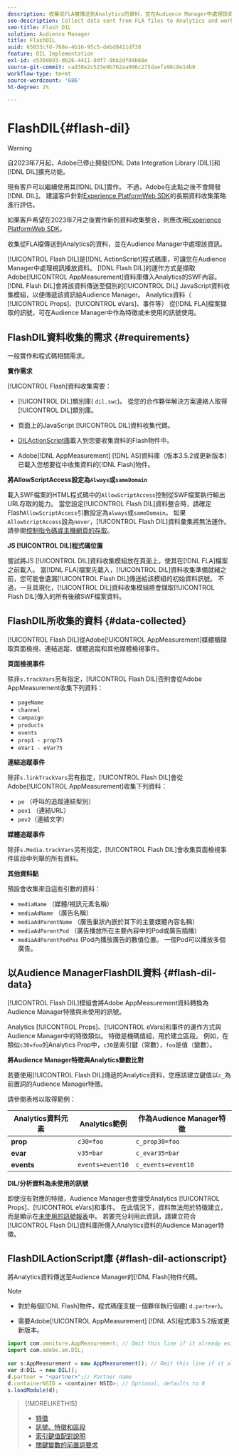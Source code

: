 ```yaml
---
description: 收集從FLA檔傳送到Analytics的資料，並在Audience Manager中處理該資訊。
seo-description: Collect data sent from FLA files to Analytics and work with that information in Audience Manager.
seo-title: Flash DIL
solution: Audience Manager
title: FlashDIL
uuid: 65833cfd-768e-4b16-95c5-debd8411df38
feature: DIL Implementation
exl-id: e530d893-db26-4411-8df7-9bb2df84b68e
source-git-commit: cad38e2c523e9b762aa996c275daefa96c8e14b0
workflow-type: tm+mt
source-wordcount: '686'
ht-degree: 2%

---
```


# FlashDIL{#flash-dil}

>[!WARNING]
>
>自2023年7月起，Adobe已停止開發[!DNL Data Integration Library (DIL)]和[!DNL DIL]擴充功能。
>
>現有客戶可以繼續使用其[!DNL DIL]實作。 不過，Adobe在此點之後不會開發[!DNL DIL]。 建議客戶針對[Experience PlatformWeb SDK](https://experienceleague.adobe.com/docs/experience-platform/edge/home.html?lang=zh-Hant)的長期資料收集策略進行評估。
>
>如果客戶希望在2023年7月之後實作新的資料收集整合，則應改用[Experience PlatformWeb SDK](https://experienceleague.adobe.com/docs/experience-platform/edge/home.html?lang=zh-Hant)。

收集從FLA檔傳送到Analytics的資料，並在Audience Manager中處理該資訊。

<!-- 

c_flash_dil_toc.xml

 -->

[!UICONTROL Flash DIL]是[!DNL ActionScript]程式碼庫，可讓您在Audience Manager中處理視訊播放資料。 [!DNL Flash DIL]的運作方式是擷取Adobe[!UICONTROL AppMeasurement]資料庫傳入Analytics的SWF內容。 [!DNL Flash DIL]會將該資料傳送至個別的[!UICONTROL DIL] JavaScript資料收集模組，以便傳遞該資訊給Audience Manager。 Analytics資料（ [!UICONTROL Props]、[!UICONTROL eVars]、事件等） 從[!DNL FLA]檔案擷取的訊號，可在Audience Manager中作為特徵或未使用的訊號使用。

## FlashDIL資料收集的需求 {#requirements}

一般實作和程式碼相關需求。

<!-- 

c_flash_dil_intro.xml

 -->

**實作需求**

[!UICONTROL Flash]資料收集需要：

* [!UICONTROL DIL]類別庫( `dil.swc`)。 從您的合作夥伴解決方案連絡人取得[!UICONTROL DIL]類別庫。

* 頁面上的JavaScript [!UICONTROL DIL]資料收集代碼。
* [DILActionScript庫](../dil/dil-flash.md#flash-dil-actionscript)載入到您要收集資料的Flash物件中。
* Adobe[!DNL AppMeasurement] [!DNL AS]資料庫（版本3.5.2或更新版本）已載入您想要從中收集資料的[!DNL Flash]物件。

**將AllowScriptAccess設定為`Always`或`sameDomain`**

載入SWF檔案的HTML程式碼中的`AllowScriptAccess`控制從SWF檔案執行輸出URL存取的能力。 當您設定[!UICONTROL Flash DIL]資料整合時，請確定Flash`AllowScriptAccess`引數設定為`always`或`sameDomain`。 如果`AllowScriptAccess`設為`never`，[!UICONTROL Flash DIL]資料彙集將無法運作。 請參閱[控制指令碼或主機網頁的存取](https://helpx.adobe.com/tw/flash/kb/control-access-scripts-host-web.html)。

**JS [!UICONTROL DIL]程式碼位置**

嘗試將JS [!UICONTROL DIL]資料收集模組放在頁面上，使其在[!DNL FLA]檔案之前載入。 當[!DNL FLA]檔案先載入，[!UICONTROL DIL]資料收集準備就緒之前，您可能會遺漏[!UICONTROL Flash DIL]傳送給該模組的初始資料訊號。 不過，一旦具現化，[!UICONTROL DIL]資料收集模組將會擷取[!UICONTROL Flash DIL]傳入的所有後續SWF檔案資料。

## FlashDIL所收集的資料 {#data-collected}

[!UICONTROL Flash DIL]從Adobe[!UICONTROL AppMeasurement]媒體櫃擷取頁面檢視、連結追蹤、媒體追蹤和其他媒體檢視事件。

<!-- 

r_flash_dil_data_collected.xml

 -->

**頁面檢視事件**

除非`s.trackVars`另有指定，[!UICONTROL Flash DIL]否則會從Adobe AppMeasurement收集下列資料：

* `pageName`
* `channel`
* `campaign`
* `products`
* `events`
* `prop1 - prop75`
* `eVar1 - eVar75`

**連結追蹤事件**

除非`s.linkTrackVars`另有指定，[!UICONTROL Flash DIL]會從Adobe[!UICONTROL AppMeasurement]收集下列資料：

* `pe` （呼叫的追蹤連結型別）
* `pev1` （連結URL）
* `pev2`（連結文字）

**媒體追蹤事件**

除非`s.Media.trackVars`另有指定，[!UICONTROL Flash DIL]會收集頁面檢視事件區段中列舉的所有資料。

**其他資料點**

預設會收集來自這些引數的資料：

* `mediaName` （媒體/視訊元素名稱）
* `mediaAdName` （廣告名稱）
* `mediaAdParentName` （廣告巢狀內嵌於其下的主要媒體內容名稱）
* `mediaAdParentPod` （廣告播放所在主要內容中的Pod或廣告插播）
* `mediaAdParentPodPos` (Pod內播放廣告的數值位置。 一個Pod可以播放多個廣告。

## 以Audience ManagerFlashDIL資料 {#flash-dil-data}

[!UICONTROL Flash DIL]模組會將Adobe AppMeasurement資料轉換為Audience Manager特徵與未使用的訊號。

<!-- 

c_flash_dil_in_aam.xml

 -->

Analytics [!UICONTROL Props]、[!UICONTROL eVars]和事件的運作方式與Audience Manager中的特徵類似。 特徵是機碼值組，用於建立區段。 例如，在類似`c30=foo`的Analytics Prop中，`c30`是索引鍵（常數），`foo`是值（變數）。

**將Audience Manager特徵與Analytics變數比對**

若要使用[!UICONTROL Flash DIL]傳遞的Analytics資料，您應該建立鍵值以`c_`為前置詞的Audience Manager特徵。

請參閱表格以取得範例：

| Analytics資料元素 | Analytics範例 | 作為Audience Manager特徵 |
|---|---|---|
| **prop** | `c30=foo` | `c_prop30=foo` |
| **evar** | `v35=bar` | `c_evar35=bar` |
| **events** | `events=event10` | `c_events=event10` |

**DIL/分析資料為未使用的訊號**

即使沒有對應的特徵，Audience Manager也會接受Analytics [!UICONTROL Props]、[!UICONTROL eVars]和事件。 在此情況下，資料無法用於特徵建立，而是顯示在[未使用的訊號報表](../reporting/dynamic-reports/unused-signals.md)中。 若要充分利用此資訊，請建立符合[!UICONTROL Flash DIL]資料庫所傳入Analytics資料的Audience Manager特徵。

## FlashDILActionScript庫 {#flash-dil-actionscript}

將Analytics資料傳送至Audience Manager的[!DNL Flash]物件代碼。

<!-- 

r_flash_dil_actionscript.xml

 -->

>[!NOTE]
>
>* 對於每個[!DNL Flash]物件，程式碼僅支援一個夥伴執行個體( `d.partner`)。
>
>* 需要Adobe[!UICONTROL AppMeasurement] [!DNL AS]程式庫3.5.2版或更新版本。

```js
import com.omniture.AppMeasurement; // Omit this line if it already exists in the code 
import com.adobe.am.DIL; 
  
var s:AppMeasurement = new AppMeasurement(); // Omit this line if it already exists in the code 
var d:DIL = new DIL(); 
d.partner = "<partner>";// Partner name 
d.containerNSID = <container NSID>; // Optional, defaults to 0 
s.loadModule(d);
```

>[!MORELIKETHIS]
>
>* [特徵](../features/traits/trait-details-page.md)
>* [訊號、特徵和區段](../reference/signal-trait-segment.md)
>* [索引鍵值配對說明](../reference/key-value-pairs-explained.md)
>* [關鍵變數的前置詞要求](../features/traits/trait-variable-prefixes.md)

